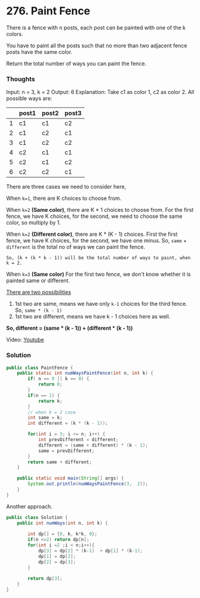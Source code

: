# 276. Paint Fence
There is a fence with n posts, each post can be painted with one of the k colors.

You have to paint all the posts such that no more than two adjacent fence posts have the same color.

Return the total number of ways you can paint the fence.

### Thoughts

Input: n = 3, k = 2
Output: 6
Explanation: Take c1 as color 1, c2 as color 2. All possible ways are:

|       |    post1  |post2  |post3  |    
| ----- |     ----- | ----- | ----- |      
|  1    |     c1    | c1    | c2    |
|  2    |     c1    | c2    | c1    |
|  3    |     c1    | c2    | c2    |
|  4    |     c2    | c1    | c1    | 
|  5    |     c2    | c1    | c2    |
|  6    |     c2    | c2    | c1    |

There are three cases we need to consider here, 

When `k=1`, there are K choices to choose from.

When `k=2` **(Same color)**, there are K * 1 choices to choose from. For the first fence, we have K choices, for the second, we need to choose the same color, so multiply by 1. 

When `k=2` **(Different color)**, there are K * (K - 1) choices. First the first fence, we have K choices, for the second, we have one minus. So, `same` + `different` is the total no of ways we can paint the fence. 

	So, (k + (k * k - 1)) will be the total number of ways to paint, when k = 2. 
 
When `k=3` **(Same color)** For the first two fence, we don't know whether it is painted same or different. 

<u>There are two possibilities</u>

1. 1st two are same, means we have only `k-1` choices for the third fence. So, `same * (k - 1)`
2. 1st two are different, means we have k - 1 choices here as well. 

**So, different = (same * (k - 1)) + (different * (k - 1))**

Video: [Youtube](https://www.youtube.com/watch?v=deh7UpSRaEY&t=16s&ab_channel=MissWright)

### Solution
```java
public class PaintFence {
    public static int numWaysPaintFence(int n, int k) {
        if( n == 0 || k == 0) {
            return 0;
        }
        if(n == 1) {
            return k;
        }
        // when k = 2 case
        int same = k;
        int different = (k * (k - 1));

        for(int i = 3; i <= n; i++) {
            int prevDifferent = different;
            different = (same + different) * (k - 1);
            same = prevDifferent;
        }
        return same + different;
    }

    public static void main(String[] args) {
        System.out.println(numWaysPaintFence(3,  2));
    }
}
```

Another approach. 


```java
public class Solution {
    public int numWays(int n, int k) {
        
        int dp[] = {0, k, k*k, 0};
        if(n <=2) return dp[n];
        for(int i =2 ;i < n;i++){
            dp[3] = dp[2] * (k-1)  + dp[1] * (k-1);
            dp[1] = dp[2];
            dp[2] = dp[3];
        }
        
        return dp[3];
    }
}
```

